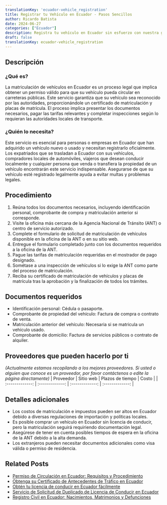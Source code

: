 ```yaml
---
translationKey: 'ecuador-vehicle_registration'
title: Registrar tu Vehículo en Ecuador - Pasos Sencillos
author: Ricardo Batista
date: 2024-06-27
categories: ["Ecuador"]
description: Registra tu vehículo en Ecuador sin esfuerzo con nuestra guía completa. ¡Aprende los pasos y documentos requeridos aquí!
draft: false
translationKey: ecuador-vehicle_registration
---
```


## Descripción
### ¿Qué es?
La matriculación de vehículos en Ecuador es un proceso legal que implica obtener un permiso válido para que su vehículo pueda circular en carreteras públicas. Este servicio garantiza que su vehículo sea reconocido por las autoridades, proporcionándole un certificado de matriculación y placas de matrícula. El proceso implica presentar los documentos necesarios, pagar las tarifas relevantes y completar inspecciones según lo requieran las autoridades locales de transporte.

### ¿Quién lo necesita?
Este servicio es esencial para personas o empresas en Ecuador que han adquirido un vehículo nuevo o usado y necesitan registrarlo oficialmente. Los expatriados que se trasladan a Ecuador con sus vehículos, compradores locales de automóviles, viajeros que desean conducir localmente y cualquier persona que venda o transfiera la propiedad de un vehículo encontrarán este servicio indispensable. Asegurarse de que su vehículo esté registrado legalmente ayuda a evitar multas y problemas legales.

## Procedimiento

1. Reúna todos los documentos necesarios, incluyendo identificación personal, comprobante de compra y matriculación anterior si corresponde.
2. Visite la oficina más cercana de la Agencia Nacional de Tránsito (ANT) o centro de servicio autorizado.
3. Complete el formulario de solicitud de matriculación de vehículos disponible en la oficina de la ANT o en su sitio web.
4. Entregue el formulario completado junto con los documentos requeridos a la oficina de la ANT.
5. Pague las tarifas de matriculación requeridas en el mostrador de pago designado.
6. Sométase a una inspección de vehículos si lo exige la ANT como parte del proceso de matriculación.
7. Reciba su certificado de matriculación de vehículos y placas de matrícula tras la aprobación y la finalización de todos los trámites.

## Documentos requeridos

- Identificación personal: Cédula o pasaporte.
- Comprobante de propiedad del vehículo: Factura de compra o contrato de venta.
- Matriculación anterior del vehículo: Necesaria si se matricula un vehículo usado.
- Comprobante de domicilio: Factura de servicios públicos o contrato de alquiler.

## Proveedores que pueden hacerlo por ti
_(Actualmente estamos recopilando a los mejores proveedores. Si usted o alguien que conoce es un proveedor, por favor contáctenos o edite la página directamente)_
| Proveedor       |    Sitio web     |    Plazos de tiempo   |      Costo      |
| :-------------: | :-------------:  |  :-------------:       | :-------------: |

## Detalles adicionales

- Los costos de matriculación e impuestos pueden ser altos en Ecuador debido a diversas regulaciones de importación y políticas locales.
- Es posible comprar un vehículo en Ecuador sin licencia de conducir, pero la matriculación seguirá requiriendo documentación legal.
- Asegúrese de tener en cuenta posibles tiempos de espera en la oficina de la ANT debido a la alta demanda.
- Los extranjeros pueden necesitar documentos adicionales como visa válida o permiso de residencia.


## Related Posts

- [Permiso de Circulación en Ecuador: Requisitos y Procedimiento](https://tramitit.com/es/guides/ecuador/permiso_de_circulación/)
- [Obtenga su Certificado de Antecedentes de Tráfico en Ecuador](https://tramitit.com/es/guides/ecuador/certificado_de_antecedentes_de_tránsito/)
- [Obtén tu licencia de conducir en Ecuador fácilmente](https://tramitit.com/es/guides/ecuador/licencia_de_conducir/)
- [Servicio de Solicitud de Duplicado de Licencia de Conducir en Ecuador](https://tramitit.com/es/guides/ecuador/solicitud_de_duplicado_de_licencia_de_conducir/)
- [Registro Civil en Ecuador: Nacimientos, Matrimonios y Defunciones](https://tramitit.com/es/guides/ecuador/inscripción_en_el_registro_civil/)
